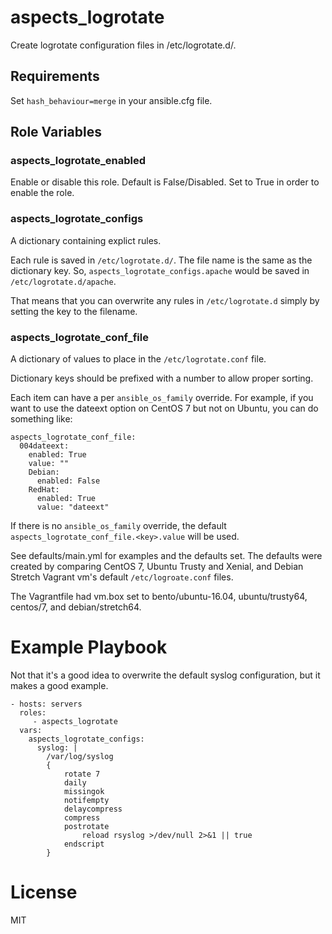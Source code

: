 # aspects_logrotate

Create logrotate configuration files in /etc/logrotate.d/.

## Requirements

Set ```hash_behaviour=merge``` in your ansible.cfg file.

## Role Variables
### aspects_logrotate_enabled
Enable or disable this role. Default is False/Disabled. Set to True in order to enable the role.

### aspects_logrotate_configs
A dictionary containing explict rules.

Each rule is saved in ```/etc/logrotate.d/```. The file name is the same as the dictionary key. So, ```aspects_logrotate_configs.apache``` would be saved in ```/etc/logrotate.d/apache```.

That means that you can overwrite any rules in ```/etc/logrotate.d``` simply by setting the key to the filename.

### aspects_logrotate_conf_file
A dictionary of values to place in the ```/etc/logrotate.conf``` file.

Dictionary keys should be prefixed with a number to allow proper sorting.

Each item can have a per ```ansible_os_family``` override. For example, if you want to use the dateext option on CentOS 7 but not on Ubuntu, you can do something like:

```
aspects_logrotate_conf_file:
  004dateext:
    enabled: True
    value: ""
    Debian:
      enabled: False
    RedHat:
      enabled: True
      value: "dateext"
```

If there is no ```ansible_os_family``` override, the default ```aspects_logrotate_conf_file.<key>.value``` will be used.

See defaults/main.yml for examples and the defaults set. The defaults were created by comparing CentOS 7, Ubuntu Trusty and Xenial, and Debian Stretch Vagrant vm's default ```/etc/logroate.conf``` files.

The Vagrantfile had vm.box set to bento/ubuntu-16.04, ubuntu/trusty64, centos/7, and debian/stretch64.

# Example Playbook
Not that it's a good idea to overwrite the default syslog configuration, but it makes a good example.

    - hosts: servers
      roles:
         - aspects_logrotate
      vars:
        aspects_logrotate_configs:
          syslog: |
            /var/log/syslog
            {
                rotate 7
                daily
                missingok
                notifempty
                delaycompress
                compress
                postrotate
                    reload rsyslog >/dev/null 2>&1 || true
                endscript
            }

# License

MIT
